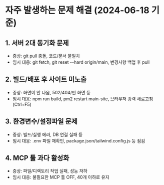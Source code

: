 # 자주 발생하는 문제 해결 (2024-06-18 기준)

## 1. 서버 2대 동기화 문제
- 증상: git pull 충돌, 코드/문서 불일치
- 임시 대응: git fetch, git reset --hard origin/main, 변경사항 백업 후 pull

## 2. 빌드/배포 후 사이트 미노출
- 증상: 화면이 안 나옴, 502/404/빈 화면 등
- 임시 대응: npm run build, pm2 restart main-site, 브라우저 강력 새로고침(Ctrl+F5)

## 3. 환경변수/설정파일 문제
- 증상: 빌드/실행 에러, DB 연결 실패 등
- 임시 대응: .env 파일 재확인, package.json/tailwind.config.js 등 점검

## 4. MCP 툴 과다 활성화
- 증상: 파일/디렉토리 작업 실패, 성능 저하
- 임시 대응: 불필요한 MCP 툴 OFF, 40개 이하로 유지
